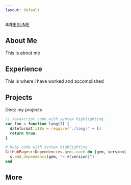 ```yaml
---
layout: default
---
```


##[RESUME](/docs/DECKER_Theodore-Resume7.12.18.pdf)


## About Me

This is about me

## Experience

This is where i have worked and accomplished

## Projects

Deez my projects

```js
// Javascript code with syntax highlighting.
var fun = function lang(l) {
  dateformat.i18n = require('./lang/' + l)
  return true;
}
```

```ruby
# Ruby code with syntax highlighting
GitHubPages::Dependencies.gems.each do |gem, version|
  s.add_dependency(gem, "= #{version}")
end
```

## More
